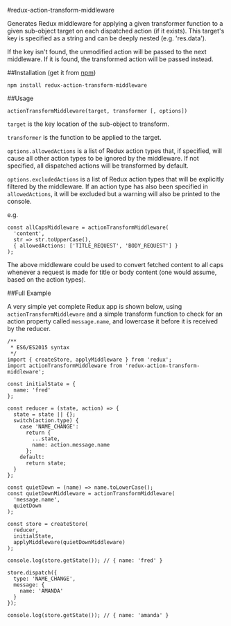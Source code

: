 #redux-action-transform-middleware

Generates Redux middleware for applying a given transformer function to a given sub-object target on each dispatched action (if it exists). This target's key is specified as a string and can be deeply nested (e.g. 'res.data').

If the key isn't found, the unmodified action will be passed to the next middleware. If it is found, the transformed action will be passed instead.

##Installation (get it from [npm](https://www.npmjs.com/package/redux-action-transform-middleware))

```
npm install redux-action-transform-middleware
```

##Usage

```
actionTransformMiddleware(target, transformer [, options])
```

`target` is the key location of the sub-object to transform.

`transformer` is the function to be applied to the target.

`options.allowedActions` is a list of Redux action types that, if specified, will cause all other action types to be ignored by the middleware. If not specified, all dispatched actions will be transformed by default.

`options.excludedActions` is a list of Redux action types that will be explicitly filtered by the middleware. If an action type has also been specified in `allowedActions`, it will be excluded but a warning will also be printed to the console.

e.g.
```
const allCapsMiddleware = actionTransformMiddleware(
  'content',
  str => str.toUpperCase(),
  { allowedActions: ['TITLE_REQUEST', 'BODY_REQUEST'] }
);
```

The above middleware could be used to convert fetched content to all caps whenever a request is made for title or body content (one would assume, based on the action types).

##Full Example

A very simple yet complete Redux app is shown below, using `actionTransformMiddleware` and a simple transform function to check for an action property called `message.name`, and lowercase it before it is received by the reducer.

```
/**
 * ES6/ES2015 syntax
 */
import { createStore, applyMiddleware } from 'redux';
import actionTransformMiddleware from 'redux-action-transform-middleware';

const initialState = {
  name: 'fred'
};

const reducer = (state, action) => {
  state = state || {};
  switch(action.type) {
    case 'NAME_CHANGE':
      return {
        ...state,
        name: action.message.name
      };
    default:
      return state;
  }
};

const quietDown = (name) => name.toLowerCase();
const quietDownMiddleware = actionTransformMiddleware(
  'message.name',
  quietDown
);

const store = createStore(
  reducer,
  initialState,
  applyMiddleware(quietDownMiddleware)
);

console.log(store.getState()); // { name: 'fred' }

store.dispatch({
  type: 'NAME_CHANGE',
  message: {
    name: 'AMANDA'
  }
});

console.log(store.getState()); // { name: 'amanda' }

```

